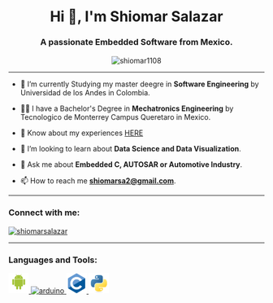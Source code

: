 
<h1 align="center">Hi 👋, I'm Shiomar Salazar</h1>
<h3 align="center">A passionate Embedded Software from Mexico.</h3>

<p align="center"><img align="center" src="https://github-readme-stats.vercel.app/api/top-langs?username=shiomar1108&show_icons=true&locale=en&layout=compact" alt="shiomar1108" /></p>

---

- 🔭 I’m currently Studying my master deegre in **Software Engineering** by Universidad de los Andes in Colombia.
  
- 👨‍💻 I have a Bachelor's Degree in **Mechatronics Engineering** by Tecnologico de Monterrey Campus Queretaro in Mexico.
  
- 📄 Know about my experiences [HERE](https://github.com/shiomar1108/shiomar1108/files/15119291/Resume_ShiomarSalazar_ENG.pdf)

- 🌱 I’m looking to learn about **Data Science and Data Visualization**.

- 💬 Ask me about **Embedded C, AUTOSAR or Automotive Industry**.

- 📫 How to reach me **shiomarsa2@gmail.com**.
---

<h3 align="left">Connect with me:</h3>
<p align="left">
<a href="https://linkedin.com/in/shiomarsalazar" target="blank"><img align="center" src="https://raw.githubusercontent.com/rahuldkjain/github-profile-readme-generator/master/src/images/icons/Social/linked-in-alt.svg" alt="shiomarsalazar" height="30" width="40" /></a>
</p>

---

<h3 align="left">Languages and Tools:</h3>
<p align="left"> <a href="https://developer.android.com" target="_blank" rel="noreferrer"> <img src="https://raw.githubusercontent.com/devicons/devicon/master/icons/android/android-original-wordmark.svg" alt="android" width="40" height="40"/> </a> <a href="https://www.arduino.cc/" target="_blank" rel="noreferrer"> <img src="https://cdn.worldvectorlogo.com/logos/arduino-1.svg" alt="arduino" width="40" height="40"/> </a> <a href="https://www.cprogramming.com/" target="_blank" rel="noreferrer"> <img src="https://raw.githubusercontent.com/devicons/devicon/master/icons/c/c-original.svg" alt="c" width="40" height="40"/> </a> <a href="https://www.python.org" target="_blank" rel="noreferrer"> <img src="https://raw.githubusercontent.com/devicons/devicon/master/icons/python/python-original.svg" alt="python" width="40" height="40"/> </a> </p>

